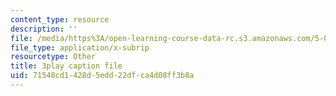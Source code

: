 ```yaml
---
content_type: resource
description: ''
file: /media/https%3A/open-learning-course-data-rc.s3.amazonaws.com/5-07sc-biological-chemistry-i-fall-2013/71548cd1428d5edd22dfca4d08ff3b8a_h20EdXcopeY.srt
file_type: application/x-subrip
resourcetype: Other
title: 3play caption file
uid: 71548cd1-428d-5edd-22df-ca4d08ff3b8a
---
```

